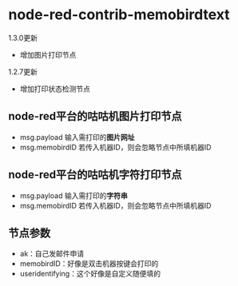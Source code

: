 # node-red-contrib-memobirdtext

1.3.0更新

* 增加图片打印节点

1.2.7更新

* 增加打印状态检测节点

## node-red平台的咕咕机图片打印节点

* msg.payload 输入需打印的**图片网址**
* msg.memobirdID 若传入机器ID，则会忽略节点中所填机器ID

## node-red平台的咕咕机字符打印节点

* msg.payload 输入需打印的**字符串**
* msg.memobirdID 若传入机器ID，则会忽略节点中所填机器ID

## 节点参数

* ak：自己发邮件申请
* memobirdID：好像是双击机器按键会打印的
* useridentifying：这个好像是自定义随便填的